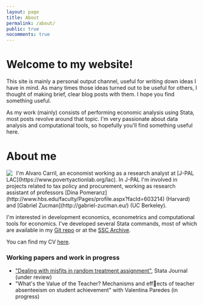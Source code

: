 ```yaml
---
layout: page
title: About
permalink: /about/
public: true
nocomments: true
---
```


# Welcome to my website!

This site is mainly a personal output channel, useful for writing down ideas I have in mind. As many times those ideas turned out to be useful for others, I thought of making brief, clear blog posts with them. I hope you find something useful.

As my work (mainly) consists of performing economic analysis using Stata, most posts revolve around that topic. I'm very passionate about data analysis and computational tools, so hopefully you'll find something useful here.

# About me

<img style="float: left;margin-right:10px;" src="..\files\photo_cv.jpg">
I'm Alvaro Carril, an economist working as a research analyst at [J-PAL LAC](https://www.povertyactionlab.org/lac). In J-PAL I'm involved in projects related to tax policy and procurement, working as research assistant of professors [Dina Pomeranz](http://www.hbs.edu/faculty/Pages/profile.aspx?facId=603214) (Harvard) and [Gabriel Zucman](http://gabriel-zucman.eu/) (UC Berkeley).

I'm interested in development economics, econometrics and computational tools for economics. I've developed several Stata commands, most of which are available in my [Git repo](http://www.github.com/acarril) or at the [SSC Archive](https://ideas.repec.org/f/pca1141.html).

You can find my CV [here](https://www.dropbox.com/s/oow36pf0wyevnc4/CV_acarril.pdf?dl=0).

### Working papers and work in progress

- ["Dealing with misfits in random treatment assignment"](https://www.researchgate.net/publication/292091060_Dealing_with_misfits_in_random_treatment_assignment), Stata Journal (under review)
- "What's the Value of the Teacher? Mechanisms and effects of teacher absenteeism on
student achievement" with Valentina Paredes (in progress)
